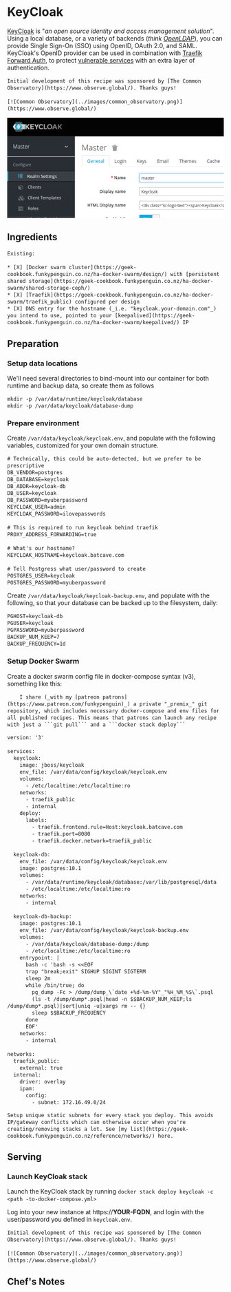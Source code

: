 # KeyCloak

[KeyCloak](https://www.keycloak.org/) is "*an open source identity and access management solution*". Using a local database, or a variety of backends (_think [OpenLDAP](https://geek-cookbook.funkypenguin.co.nz/recipes/openldap/)_), you can provide Single Sign-On (SSO) using OpenID, OAuth 2.0, and SAML. KeyCloak's OpenID provider can be used in combination with [Traefik Forward Auth](https://geek-cookbook.funkypenguin.co.nz/ha-docker-swarm/traefik-forward-auth/), to protect [vulnerable services](https://geek-cookbook.funkypenguin.co.nz/recipe/nzbget/) with an extra layer of authentication.

    Initial development of this recipe was sponsored by [The Common Observatory](https://www.observe.global/). Thanks guys!

    [![Common Observatory](../images/common_observatory.png)](https://www.observe.global/)

![KeyCloak Screenshot](../images/keycloak.png)

## Ingredients

    Existing:

    * [X] [Docker swarm cluster](https://geek-cookbook.funkypenguin.co.nz/ha-docker-swarm/design/) with [persistent shared storage](https://geek-cookbook.funkypenguin.co.nz/ha-docker-swarm/shared-storage-ceph/)
    * [X] [Traefik](https://geek-cookbook.funkypenguin.co.nz/ha-docker-swarm/traefik_public) configured per design
    * [X] DNS entry for the hostname (_i.e. "keycloak.your-domain.com"_) you intend to use, pointed to your [keepalived](https://geek-cookbook.funkypenguin.co.nz/ha-docker-swarm/keepalived/) IP

## Preparation

### Setup data locations

We'll need several directories to bind-mount into our container for both runtime and backup data, so create them as follows

```
mkdir -p /var/data/runtime/keycloak/database
mkdir -p /var/data/keycloak/database-dump
```

### Prepare environment

Create `/var/data/keycloak/keycloak.env`, and populate with the following variables, customized for your own domain structure.

```
# Technically, this could be auto-detected, but we prefer to be prescriptive
DB_VENDOR=postgres
DB_DATABASE=keycloak
DB_ADDR=keycloak-db
DB_USER=keycloak
DB_PASSWORD=myuberpassword
KEYCLOAK_USER=admin
KEYCLOAK_PASSWORD=ilovepasswords

# This is required to run keycloak behind traefik
PROXY_ADDRESS_FORWARDING=true

# What's our hostname?
KEYCLOAK_HOSTNAME=keycloak.batcave.com

# Tell Postgress what user/password to create
POSTGRES_USER=keycloak
POSTGRES_PASSWORD=myuberpassword
```

Create `/var/data/keycloak/keycloak-backup.env`, and populate with the following, so that your database can be backed up to the filesystem, daily:

```
PGHOST=keycloak-db
PGUSER=keycloak
PGPASSWORD=myuberpassword
BACKUP_NUM_KEEP=7
BACKUP_FREQUENCY=1d
```

### Setup Docker Swarm

Create a docker swarm config file in docker-compose syntax (v3), something like this:

        I share (_with my [patreon patrons](https://www.patreon.com/funkypenguin)_) a private "_premix_" git repository, which includes necessary docker-compose and env files for all published recipes. This means that patrons can launch any recipe with just a ```git pull``` and a ```docker stack deploy``` 
```
version: '3'

services:
  keycloak:
    image: jboss/keycloak
    env_file: /var/data/config/keycloak/keycloak.env
    volumes:
      - /etc/localtime:/etc/localtime:ro    
    networks:
      - traefik_public
      - internal
    deploy:
      labels:
        - traefik.frontend.rule=Host:keycloak.batcave.com
        - traefik.port=8080
        - traefik.docker.network=traefik_public

  keycloak-db:
    env_file: /var/data/config/keycloak/keycloak.env
    image: postgres:10.1
    volumes:
      - /var/data/runtime/keycloak/database:/var/lib/postgresql/data
      - /etc/localtime:/etc/localtime:ro    
    networks:
      - internal

  keycloak-db-backup:
    image: postgres:10.1
    env_file: /var/data/config/keycloak/keycloak-backup.env
    volumes:
      - /var/data/keycloak/database-dump:/dump
      - /etc/localtime:/etc/localtime:ro
    entrypoint: |
      bash -c 'bash -s <<EOF
      trap "break;exit" SIGHUP SIGINT SIGTERM
      sleep 2m
      while /bin/true; do
        pg_dump -Fc > /dump/dump_\`date +%d-%m-%Y"_"%H_%M_%S\`.psql
        (ls -t /dump/dump*.psql|head -n $$BACKUP_NUM_KEEP;ls /dump/dump*.psql)|sort|uniq -u|xargs rm -- {}
        sleep $$BACKUP_FREQUENCY
      done
      EOF'
    networks:
      - internal

networks:
  traefik_public:
    external: true
  internal:
    driver: overlay
    ipam:
      config:
        - subnet: 172.16.49.0/24    
```

    Setup unique static subnets for every stack you deploy. This avoids IP/gateway conflicts which can otherwise occur when you're creating/removing stacks a lot. See [my list](https://geek-cookbook.funkypenguin.co.nz/reference/networks/) here.


## Serving

### Launch KeyCloak stack

Launch the KeyCloak stack by running ```docker stack deploy keycloak -c <path -to-docker-compose.yml>```

Log into your new instance at https://**YOUR-FQDN**, and login with the user/password you defined in `keycloak.env`.

    Initial development of this recipe was sponsored by [The Common Observatory](https://www.observe.global/). Thanks guys!

    [![Common Observatory](../images/common_observatory.png)](https://www.observe.global/)


## Chef's Notes
